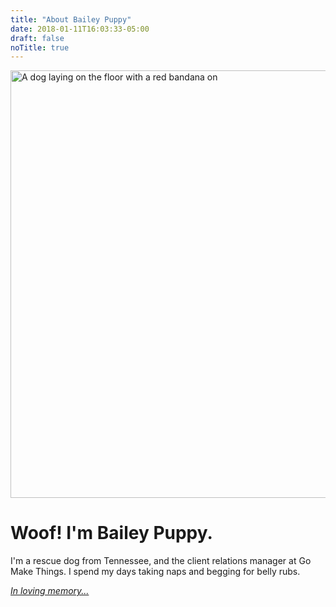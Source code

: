 ```yaml
---
title: "About Bailey Puppy"
date: 2018-01-11T16:03:33-05:00
draft: false
noTitle: true
---
```


<!-- <p class="text-center"><img src="/img/bailey.jpg" width="175" height="175" class="img-circle"></p> -->

<img alt="A dog laying on the floor with a red bandana on" height="684" width="1140" src="/img/bailey-2.jpg">

<h1 class="no-padding-top">Woof! I'm Bailey Puppy.</h1>

I'm a rescue dog from Tennessee, and the client relations manager at Go Make Things. I spend my days taking naps and begging for belly rubs.

_[In loving memory...](/bailey-the-lab-mix/)_